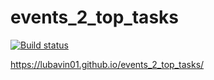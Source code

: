 # events_2_top_tasks
[![Build status](https://ci.appveyor.com/api/projects/status/ajlxodunki603jwy?svg=true)](https://ci.appveyor.com/project/lubavin01/events-2-top-tasks)

https://lubavin01.github.io/events_2_top_tasks/
